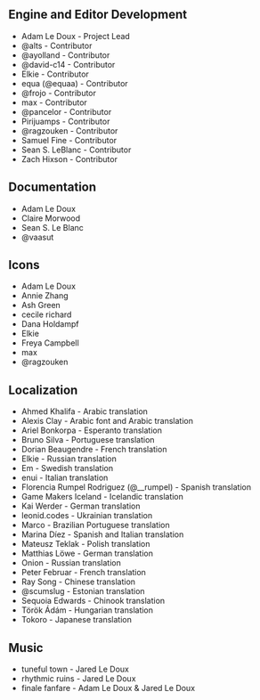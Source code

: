 ## Engine and Editor Development

- Adam Le Doux - Project Lead
- @alts - Contributor
- @ayolland - Contributor
- @david-c14 - Contributor
- Elkie - Contributor
- equa (@equaa) - Contributor
- @frojo - Contributor
- max - Contributor
- @pancelor - Contributor
- Pirijuamps - Contributor
- @ragzouken - Contributor
- Samuel Fine - Contributor
- Sean S. LeBlanc - Contributor
- Zach Hixson - Contributor

## Documentation

- Adam Le Doux
- Claire Morwood
- Sean S. Le Blanc
- @vaasut

## Icons

- Adam Le Doux
- Annie Zhang
- Ash Green
- cecile richard
- Dana Holdampf
- Elkie
- Freya Campbell
- max
- @ragzouken

## Localization

- Ahmed Khalifa - Arabic translation
- Alexis Clay - Arabic font and Arabic translation
- Ariel Bonkorpa - Esperanto translation
- Bruno Silva - Portuguese translation
- Dorian Beaugendre - French translation
- Elkie - Russian translation
- Em - Swedish translation
- enui - Italian translation
- Florencia Rumpel Rodriguez (@\_\_rumpel) - Spanish translation
- Game Makers Iceland - Icelandic translation
- Kai Werder - German translation
- leonid.codes - Ukrainian translation
- Marco - Brazilian Portuguese translation
- Marina Díez - Spanish and Italian translation
- Mateusz Teklak - Polish translation
- Matthias Löwe - German translation
- Onion - Russian translation
- Peter Februar - French translation
- Ray Song - Chinese translation
- @scumslug - Estonian translation
- Sequoia Edwards - Chinook translation
- Török Ádám - Hungarian translation
- Tokoro - Japanese translation

## Music

- tuneful town - Jared Le Doux
- rhythmic ruins - Jared Le Doux
- finale fanfare - Adam Le Doux & Jared Le Doux

